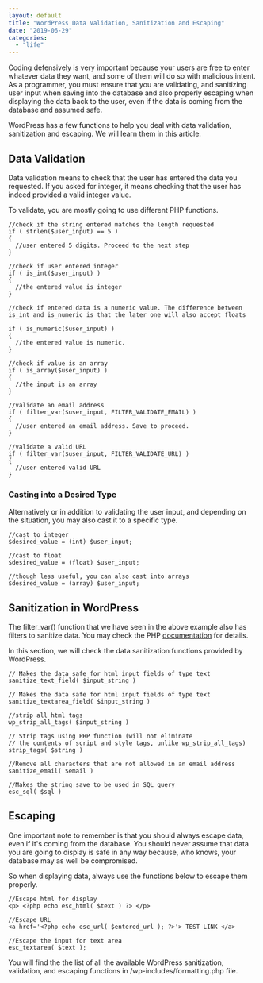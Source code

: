 ```yaml
---
layout: default
title: "WordPress Data Validation, Sanitization and Escaping"
date: "2019-06-29"
categories: 
  - "life"
---
```


Coding defensively is very important because your users are free to enter whatever data they want, and some of them will do so with malicious intent. As a programmer, you must ensure that you are validating, and sanitizing user input when saving into the database and also properly escaping when displaying the data back to the user, even if the data is coming from the database and assumed safe.

WordPress has a few functions to help you deal with data validation, sanitization and escaping. We will learn them in this article.

## Data Validation

Data validation means to check that the user has entered the data you requested. If you asked for integer, it means checking that the user has indeed provided a valid integer value.

To validate, you are mostly going to use different PHP functions.

```
//check if the string entered matches the length requested
if ( strlen($user_input) == 5 )
{
  //user entered 5 digits. Proceed to the next step
}

//check if user entered integer
if ( is_int($user_input) )
{
  //the entered value is integer
}

//check if entered data is a numeric value. The difference between is_int and is_numeric is that the later one will also accept floats

if ( is_numeric($user_input) )
{
  //the entered value is numeric. 
}

//check if value is an array 
if ( is_array($user_input) )
{
  //the input is an array
}

//validate an email address
if ( filter_var($user_input, FILTER_VALIDATE_EMAIL) )
{
  //user entered an email address. Save to proceed. 
}

//validate a valid URL
if ( filter_var($user_input, FILTER_VALIDATE_URL) )
{
  //user entered valid URL 
}
```

### Casting into a Desired Type

Alternatively or in addition to validating the user input, and depending on the situation, you may also cast it to a specific type.

```
//cast to integer
$desired_value = (int) $user_input; 

//cast to float
$desired_value = (float) $user_input; 

//though less useful, you can also cast into arrays
$desired_value = (array) $user_input; 
```

## Sanitization in WordPress

The filter\_var() function that we have seen in the above example also has filters to sanitize data. You may check the PHP [documentation](https://www.php.net/manual/en/function.filter-var.php) for details.

In this section, we will check the data sanitization functions provided by WordPress.

```
// Makes the data safe for html input fields of type text
sanitize_text_field( $input_string )

// Makes the data safe for html input fields of type text
sanitize_textarea_field( $input_string )

//strip all html tags
wp_strip_all_tags( $input_string )

// Strip tags using PHP function (will not eliminate 
// the contents of script and style tags, unlike wp_strip_all_tags)
strip_tags( $string )

//Remove all characters that are not allowed in an email address
sanitize_email( $email )

//Makes the string save to be used in SQL query
esc_sql( $sql )
```

## Escaping

One important note to remember is that you should always escape data, even if it's coming from the database. You should never assume that data you are going to display is safe in any way because, who knows, your database may as well be compromised.

So when displaying data, always use the functions below to escape them properly.

```
//Escape html for display
<p> <?php echo esc_html( $text ) ?> </p>

//Escape URL
<a href='<?php echo esc_url( $entered_url ); ?>'> TEST LINK </a>

//Escape the input for text area
esc_textarea( $text );
```

You will find the the list of all the available WordPress sanitization, validation, and escaping functions in /wp-includes/formatting.php file.
